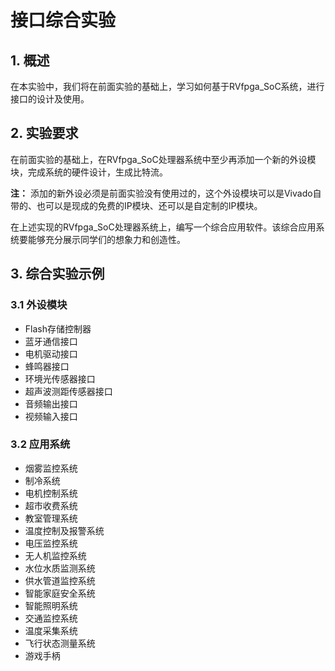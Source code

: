 # 接口综合实验

## 1. 概述
在本实验中，我们将在前面实验的基础上，学习如何基于RVfpga_SoC系统，进行接口的设计及使用。

## 2. 实验要求
在前面实验的基础上，在RVfpga_SoC处理器系统中至少再添加一个新的外设模块，完成系统的硬件设计，生成比特流。

 **注：** 添加的新外设必须是前面实验没有使用过的，这个外设模块可以是Vivado自带的、也可以是现成的免费的IP模块、还可以是自定制的IP模块。

在上述实现的RVfpga_SoC处理器系统上，编写一个综合应用软件。该综合应用系统要能够充分展示同学们的想象力和创造性。

## 3. 综合实验示例
### 3.1 外设模块

- Flash存储控制器
- 蓝牙通信接口
- 电机驱动接口
- 蜂鸣器接口
- 环境光传感器接口
- 超声波测距传感器接口
- 音频输出接口
- 视频输入接口

### 3.2 应用系统

- 烟雾监控系统
- 制冷系统
- 电机控制系统
- 超市收费系统
- 教室管理系统
- 温度控制及报警系统
- 电压监控系统
- 无人机监控系统
- 水位水质监测系统
- 供水管道监控系统
- 智能家庭安全系统
- 智能照明系统
- 交通监控系统
- 温度采集系统
- 飞行状态测量系统
- 游戏手柄


